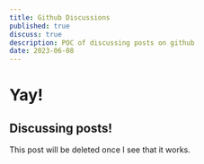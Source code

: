 ```yaml
---
title: Github Discussions
published: true
discuss: true
description: POC of discussing posts on github
date: 2023-06-08
---
```


# Yay!

## Discussing posts!

This post will be deleted once I see that it works.